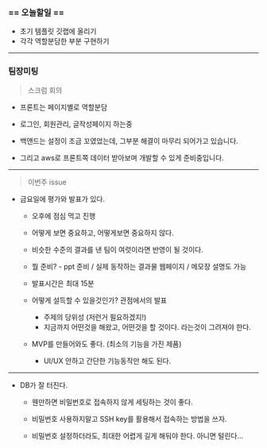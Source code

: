 ### == 오늘할일 ==

- 초기 템플릿 깃랩에 올리기
- 각각 역할분담한 부분 구현하기

---



### 팀장미팅

>  스크럼 회의

- 프론트는 페이지별로 역할분담 
- 로그인, 회원관리, 글작성페이지 하는중

- 백앤드는 설정이 조금 꼬였었는데, 그부분 해결이 마무리 되어가고 있습니다. 
- 그리고 aws로 프론트쪽 데이터 받아보며 개발할 수 있게 준비중입니다.



---

> 이번주 issue

- 금요일에 평가와 발표가 있다.

  - 오후에 점심 먹고 진행
  - 어떻게 보면 중요하고, 어떻게보면 중요하지 않다.

  - 비슷한 수준의 결과를 낸 팀이 여럿이라면 반영이 될 것이다. 
  - 뭘 준비? - ppt 준비 / 실제 동작하는 결과물 웹페이지 / 메모장 설명도 가능
  - 발표시간은 최대 15분 
  - 어떻게 설득할 수 있을것인가? 관점에서의 발표
    - 주제의 당위성 (저런거 필요하겠지!)
    - 지금까지 어떤것을 해왔고, 어떤것을 할 것이다. 라는것이 그려져야 한다.

  - MVP를 만들어와도 좋다. (최소의 기능을 가진 제품)
    - UI/UX 안하고 간단한 기능동작만 해도 된다.



---

- DB가 잘 터진다.

  - 웬만하면 비밀번호로 접속하지 않게 세팅하는 것이 좋다. 
  - 비밀번호 사용하지말고 SSH key를 활용해서 접속하는 방법을 쓰자. 

  - 비밀번호 설정하더라도, 최대한 어렵게 길게 해둬야 한다. 아니면 털린다...



